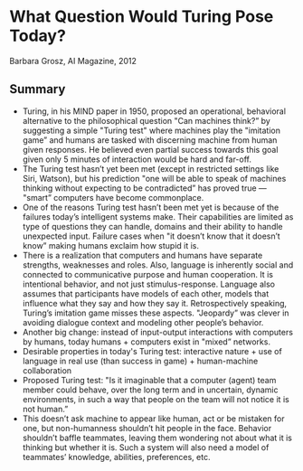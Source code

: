 # What Question Would Turing Pose Today?

Barbara Grosz, AI Magazine, 2012




## Summary

- Turing, in his MIND paper in 1950, proposed an operational, behavioral alternative to the philosophical question "Can machines think?” by suggesting a simple "Turing test" where machines play the "imitation game” and humans are tasked with discerning machine from human given responses. He believed even partial success towards this goal given only 5 minutes of interaction would be hard and far-off.
- The Turing test hasn’t yet been met (except in restricted settings like Siri, Watson), but his prediction "one will be able to speak of machines thinking without expecting to be contradicted” has proved true — "smart” computers have become commonplace.
- One of the reasons Turing test hasn’t been met yet is because of the failures today’s intelligent systems make. Their capabilities are limited as type of questions they can handle, domains and their ability to handle unexpected input. Failure cases when "it doesn’t know that it doesn’t know” making humans exclaim how stupid it is.
- There is a realization that computers and humans have separate strengths, weaknesses and roles. Also, language is inherently social and connected to communicative purpose and human cooperation. It is intentional behavior, and not just stimulus-response. Language also assumes that participants have models of each other, models that influence what they say and how they say it. Retrospectively speaking, Turing’s imitation game misses these aspects. "Jeopardy” was clever in avoiding dialogue context and modeling other people’s behavior.
- Another big change: instead of input-output interactions with computers by humans, today humans + computers exist in "mixed” networks.
- Desirable properties in today's Turing test: interactive nature + use of language in real use (than success in game) + human-machine collaboration
- Proposed Turing test: "Is it imaginable that a computer (agent) team member could behave, over the long term and in uncertain, dynamic environments, in such a way that people on the team will not notice it is not human.”
- This doesn’t ask machine to appear like human, act or be mistaken for one, but non-humanness shouldn’t hit people in the face. Behavior shouldn’t baffle teammates, leaving them wondering not about what it is thinking but whether it is. Such a system will also need a model of teammates’ knowledge, abilities, preferences, etc.
